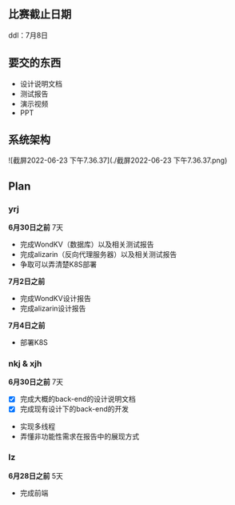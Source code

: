 ## 比赛截止日期

ddl：7月8日

## 要交的东西

* 设计说明文档
* 测试报告
* 演示视频
* PPT

## 系统架构

![截屏2022-06-23 下午7.36.37](./截屏2022-06-23 下午7.36.37.png)

## Plan

### yrj

**6月30日之前** 7天

* 完成WondKV（数据库）以及相关测试报告
* 完成alizarin（反向代理服务器）以及相关测试报告
* 争取可以弄清楚K8S部署

**7月2日之前** 

* 完成WondKV设计报告
* 完成alizarin设计报告

**7月4日之前**

* 部署K8S

### nkj & xjh

**6月30日之前** 7天

- [x] 完成大概的back-end的设计说明文档
- [x] 完成现有设计下的back-end的开发
* 实现多线程
* 弄懂非功能性需求在报告中的展现方式

### lz

**6月28日之前** 5天

* 完成前端
